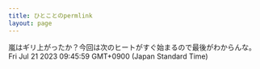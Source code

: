 ```yaml
---
title: ひとことのpermlink
layout: page
---
```

<div class="box" dt="1689900359430">
  嵐はギリ上がったか？今回は次のヒートがすぐ始まるので最後がわからんな。
  <div class="content is-small">Fri Jul 21 2023 09:45:59 GMT+0900 (Japan Standard Time)</div>
</div>